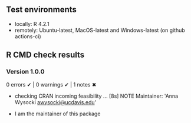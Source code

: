## Test environments
* locally: R 4.2.1
* remotely: Ubuntu-latest, MacOS-latest and Windows-latest (on github actions-ci)

  
## R CMD check results

### Version 1.0.0
0 errors ✔ | 0 warnings ✔ | 1 notes ✖


* checking CRAN incoming feasibility ... [8s] NOTE
Maintainer: 'Anna Wysocki <awysocki@ucdavis.edu>'

- I am the maintainer of this package